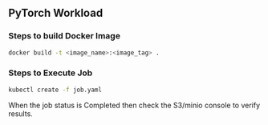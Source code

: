 ## PyTorch Workload

### Steps to build Docker Image
```bash
docker build -t <image_name>:<image_tag> .
```

### Steps to Execute Job
```bash
kubectl create -f job.yaml
```

When the job status is Completed then check the S3/minio console to verify results.